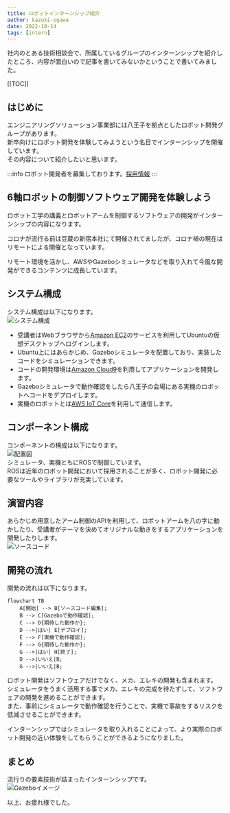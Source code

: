 ```yaml
---
title: ロボットインターンシップ紹介
author: kazuki-ogawa
date: 2022-10-14
tags: [intern]
---
```


社内のとある技術相談会で、所属しているグループのインターンシップを紹介したところ、内容が面白いので記事を書いてみないかということで書いてみました。   

[[TOC]]

## はじめに
エンジニアリングソリューション事業部には八王子を拠点としたロボット開発グループがあります。  
新卒向けにロボット開発を体験してみようという名目でインターンシップを開催しています。  
その内容について紹介したいと思います。

:::info
ロボット開発者を募集しております。[採用情報](https://hrmos.co/pages/mamezou-recruit/jobs?category=1751150653226418177])
:::

## 6軸ロボットの制御ソフトウェア開発を体験しよう
ロボット工学の講義とロボットアームを制御するソフトウェアの開発がインターンシップの内容になります。

コロナが流行る前は豆蔵の新宿本社にて開催されてましたが、コロナ禍の現在はリモートによる開催となっています。  
  
リモート環境を活かし、AWSやGazeboシミュレータなどを取り入れて今風な開発ができるコンテンツに成長しています。  

## システム構成
システム構成は以下になります。  
![システム構成](/img/blogs/2022/1014_system-config.png)

- 受講者はWebブラウザから[Amazon EC2](https://aws.amazon.com/jp/ec2/)のサービスを利用してUbuntuの仮想デスクトップへログインします。  
- Ubuntu上にはあらかじめ、Gazeboシミュレータを配置しており、実装したコードをシミュレーションできます。  
- コードの開発環境は[Amazon Cloud9](https://aws.amazon.com/jp/cloud9/)を利用してアプリケーションを開発します。  
- Gazeboシミュレータで動作確認をしたら八王子の会場にある実機のロボットへコードをデプロイします。  
- 実機のロボットとは[AWS IoT Core](https://aws.amazon.com/jp/iot-core/)を利用して通信します。

## コンポーネント構成
コンポーネントの構成は以下になります。  
![配置図](/img/blogs/2022/1014_deployment-diagram.png)  
シミュレータ、実機ともにROSで制御しています。  
ROSは近年のロボット開発において採用されることが多く、ロボット開発に必要なツールやライブラリが充実しています。 

## 演習内容
あらかじめ用意したアーム制御のAPIを利用して、ロボットアームを八の字に動かしたり、受講者がテーマを決めてオリジナルな動きをするアプリケーションを開発したりします。  
![ソースコード](/img/blogs/2022/1014_source-code.png)

## 開発の流れ
開発の流れは以下になります。 
```mermaid
flowchart TB
    A[開始] --> B[ソースコード編集];
    B --> C[Gazeboで動作確認];
    C --> D{期待した動作か};
    D -->|はい| E[デプロイ];
    E --> F[実機で動作確認];
    F --> G{期待した動作か};
    G -->|はい| H[終了];
    D -->|いいえ|B;
    G -->|いいえ|B;
```

ロボット開発はソフトウェアだけでなく、メカ、エレキの開発も含まれます。  
シミュレータをうまく活用する事でメカ、エレキの完成を待たずして、ソフトウェアの開発を進めることができます。  
また、事前にシミュレータで動作確認を行うことで、実機で事故をするリスクを低減させることができます。

インターンシップではシミュレータを取り入れることによって、より実際のロボット開発の近い体験をしてもらうことができるようになりました。

## まとめ
流行りの要素技術が詰まったインターンシップです。  
![Gazeboイメージ](/img/blogs/2022/1014_gazebo.png)  

以上、お疲れ様でした。  